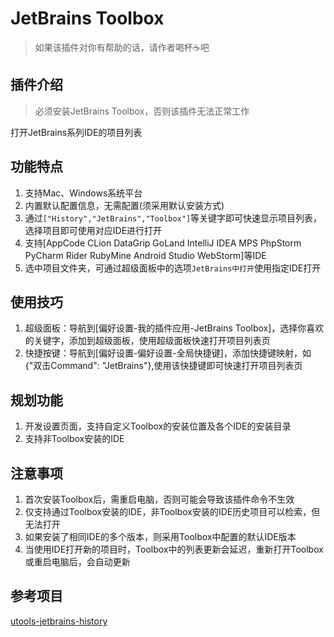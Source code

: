 # JetBrains Toolbox

> 如果该插件对你有帮助的话，请作者喝杯☕️吧

## 插件介绍

> 必须安装JetBrains Toolbox，否则该插件无法正常工作

打开JetBrains系列IDE的项目列表

## 功能特点

1. 支持Mac、Windows系统平台
2. 内置默认配置信息，无需配置(须采用默认安装方式)
3. 通过`["History","JetBrains","Toolbox"]`等关键字即可快速显示项目列表，选择项目即可使用对应IDE进行打开
4. 支持[AppCode CLion DataGrip GoLand IntelliJ IDEA MPS PhpStorm PyCharm Rider RubyMine Android Studio WebStorm]等IDE
5. 选中项目文件夹，可通过超级面板中的选项`JetBrains中打开`使用指定IDE打开

## 使用技巧

1. 超级面板：导航到[偏好设置-我的插件应用-JetBrains Toolbox]，选择你喜欢的关键字，添加到超级面板，使用超级面板快速打开项目列表页
2. 快捷按键：导航到[偏好设置-偏好设置-全局快捷键]，添加快捷键映射，如{"双击Command": "JetBrains"},使用该快捷键即可快速打开项目列表页

## 规划功能

1. 开发设置页面，支持自定义Toolbox的安装位置及各个IDE的安装目录
2. 支持非Toolbox安装的IDE

## 注意事项

1. 首次安装Toolbox后，需重启电脑，否则可能会导致该插件命令不生效
2. 仅支持通过Toolbox安装的IDE，非Toolbox安装的IDE历史项目可以检索，但无法打开
3. 如果安装了相同IDE的多个版本，则采用Toolbox中配置的默认IDE版本
4. 当使用IDE打开新的项目时，Toolbox中的列表更新会延迟，重新打开Toolbox或重启电脑后，会自动更新

## 参考项目

[utools-jetbrains-history](https://github.com/marsvet/uTools-plugins/tree/master/utools-jetbrains-history)